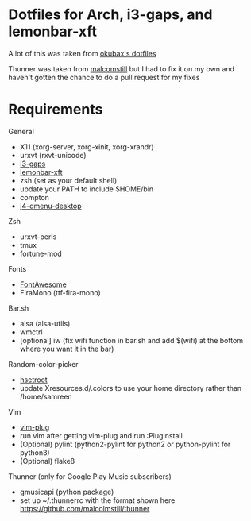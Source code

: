 # Dotfiles for Arch, i3-gaps, and lemonbar-xft
A lot of this was taken from [okubax's dotfiles](https://github.com/okubax/dotfiles)

Thunner was taken from [malcomstill](https://github.com/malcolmstill/thunner) but I had to fix it on my own and haven't gotten the chance to do a pull request for my fixes

# Requirements
General
* X11 (xorg-server, xorg-xinit, xorg-xrandr)
* urxvt (rxvt-unicode)
* [i3-gaps](https://github.com/Airblader/i3)
* [lemonbar-xft](https://aur.archlinux.org/packages/lemonbar-xft-git/)
* zsh (set as your default shell)
* update your PATH to include $HOME/bin
* compton
* [j4-dmenu-desktop](https://aur.archlinux.org/packages/j4-dmenu-desktop/)

Zsh
* urxvt-perls
* tmux
* fortune-mod

Fonts
* [FontAwesome](https://aur.archlinux.org/packages/ttf-font-awesome/)
* FiraMono (ttf-fira-mono)

Bar.sh
* alsa (alsa-utils)
* wmctrl
* [optional] iw (fix wifi function in bar.sh and add $(wifi) at the bottom where you want it in the bar)

Random-color-picker
* [hsetroot](https://aur.archlinux.org/packages/hsetroot/)
* update Xresources.d/.colors to use your home directory rather than /home/samreen

Vim
* [vim-plug](https://github.com/junegunn/vim-plug)
* run vim after getting vim-plug and run :PlugInstall
* (Optional) pylint (python2-pylint for python2 or python-pylint for python3)
* (Optional) flake8

Thunner (only for Google Play Music subscribers)
* gmusicapi (python package)
* set up ~/.thunnerrc with the format shown here https://github.com/malcolmstill/thunner
